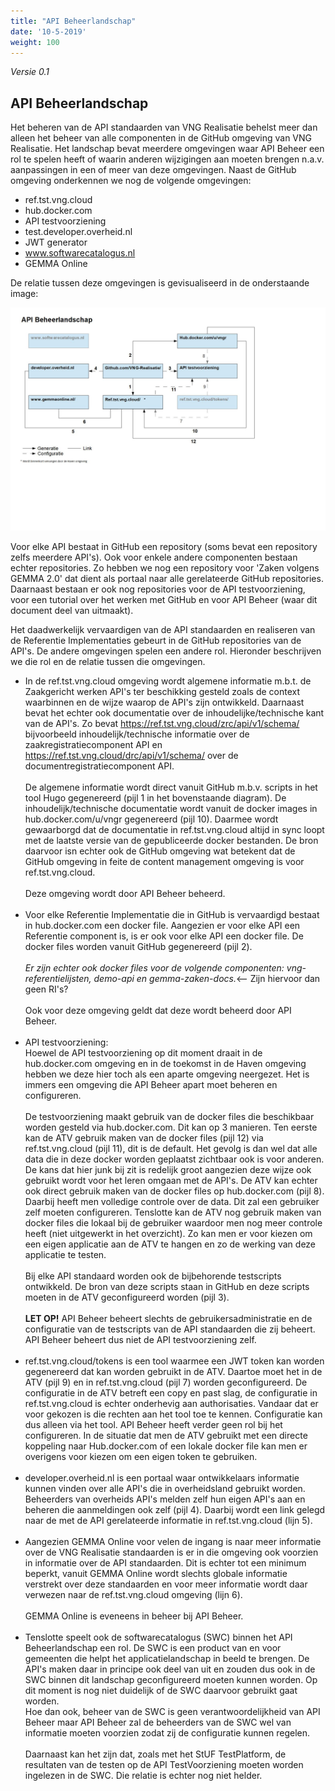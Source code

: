 ```yaml
---
title: "API Beheerlandschap"
date: '10-5-2019'
weight: 100
---
```


*Versie 0.1*

## API Beheerlandschap

Het beheren van de API standaarden van VNG Realisatie behelst meer dan alleen het beheer van alle componenten in de GitHub omgeving van VNG Realisatie. Het landschap bevat meerdere omgevingen waar API Beheer een rol te spelen heeft of waarin anderen wijzigingen aan moeten brengen n.a.v. aanpassingen in een of meer van deze omgevingen. Naast de GitHub omgeving onderkennen we nog de volgende omgevingen:

- ref.tst.vng.cloud
- hub.docker.com
- API testvoorziening
- test.developer.overheid.nl
- JWT generator
- www.softwarecatalogus.nl
- GEMMA Online

De relatie tussen deze omgevingen is gevisualiseerd in de onderstaande image:

![API Beheerlandschap](https://github.com/VNG-Realisatie/api-beheer/blob/master/API%20Beheerlandschap.jpg)

Voor elke API bestaat in GitHub een repository (soms bevat een repository zelfs meerdere API's). Ook voor enkele andere componenten bestaan echter repositories. Zo hebben we nog een repository voor 'Zaken volgens GEMMA 2.0' dat dient als portaal naar alle gerelateerde GitHub repositories.
Daarnaast bestaan er ook nog repositories voor de API testvoorziening, voor een tutorial over het werken met GitHub en voor API Beheer (waar dit document deel van uitmaakt).

Het daadwerkelijk vervaardigen van de API standaarden en realiseren van de Referentie Implementaties gebeurt in de GitHub repositories van de API's. De andere omgevingen spelen een andere rol. Hieronder beschrijven we die rol en de relatie tussen die omgevingen.
* In de ref.tst.vng.cloud omgeving wordt algemene informatie m.b.t. de Zaakgericht werken API's ter beschikking gesteld zoals de context waarbinnen en de wijze waarop de API's zijn ontwikkeld. Daarnaast bevat het echter ook documentatie over de inhoudelijke/technische kant van de API's. Zo bevat 
https://ref.tst.vng.cloud/zrc/api/v1/schema/ bijvoorbeeld inhoudelijk/technische informatie over de zaakregistratiecomponent API en https://ref.tst.vng.cloud/drc/api/v1/schema/ over de documentregistratiecomponent API.<br/><br/>De algemene informatie wordt direct vanuit GitHub m.b.v. scripts in het tool Hugo gegenereerd (pijl 1 in het bovenstaande diagram). 
De inhoudelijk/technische documentatie wordt vanuit de docker images in hub.docker.com/u/vngr gegenereerd (pijl 10). Daarmee wordt gewaarborgd dat de documentatie in ref.tst.vng.cloud altijd in sync loopt met de laatste versie van de gepubliceerde docker bestanden. De bron daarvoor isn echter ook de GitHub omgeving wat betekent dat de GitHub omgeving in feite de content management omgeving is voor ref.tst.vng.cloud.<br/><br/>Deze omgeving wordt door API Beheer beheerd.<br/><br/>
* Voor elke Referentie Implementatie die in GitHub is vervaardigd bestaat in hub.docker.com een docker file. Aangezien er voor elke API een Referentie component is, is er ook voor elke API een docker file. De docker files worden vanuit GitHub gegenereerd (pijl 2).<br/><br/>_Er zijn echter ook docker files voor de volgende componenten: vng-referentielijsten, demo-api en  gemma-zaken-docs._<-- Zijn hiervoor dan geen RI's?<br/><br/>Ook voor deze omgeving geldt dat deze wordt beheerd door API Beheer.<br/><br/>
* API testvoorziening:<br/> 
Hoewel de API testvoorziening op dit moment draait in de hub.docker.com omgeving en in de toekomst in de Haven omgeving hebben we deze hier toch als een aparte omgeving neergezet. Het is immers een omgeving die API Beheer apart moet beheren en configureren.<br/><br/>
De testvoorziening maakt gebruik van de docker files die beschikbaar worden gesteld via hub.docker.com. Dit kan op 3 manieren. Ten eerste kan de ATV gebruik maken van de docker files (pijl 12) via ref.tst.vng.cloud (pijl 11), dit is de default. Het gevolg is dan wel dat alle data die in deze docker worden geplaatst zichtbaar ook is voor anderen. De kans dat hier junk bij zit is redelijk groot aangezien deze wijze ook gebruikt wordt voor het leren omgaan met de API's. De ATV kan echter ook direct gebruik maken van de docker files op hub.docker.com (pijl 8). Daarbij heeft men volledige controle over de data. Dit zal een gebruiker zelf moeten configureren. Tenslotte kan de ATV nog gebruik maken van docker files die lokaal bij de gebruiker waardoor men nog meer controle heeft (niet uitgewerkt in het overzicht). Zo kan men er voor kiezen om een eigen applicatie aan de ATV te hangen en zo de werking van deze applicatie te testen.<br/><br/>
Bij elke API standaard worden ook de bijbehorende testscripts ontwikkeld. De bron van deze scripts staan in GitHub en deze scripts moeten in de ATV geconfigureerd worden (pijl 3).<br/><br/>
**LET OP!** API Beheer beheert slechts de gebruikersadministratie en de configuratie van de testscripts van de API standaarden die zij beheert. API Beheer beheert dus niet de API testvoorziening zelf.<br/><br/>
* ref.tst.vng.cloud/tokens is een tool waarmee een JWT token kan worden gegenereerd dat kan worden gebruikt in de ATV. Daartoe moet het in de ATV (pijl 9) en in ref.tst.vng.cloud (pijl 7) worden geconfigureerd. De configuratie in de ATV betreft een copy en past slag, de configuratie in ref.tst.vng.cloud is echter onderhevig aan authorisaties. Vandaar dat er voor gekozen is die rechten aan het tool toe te kennen. Configuratie kan dus alleen via het tool. API Beheer heeft verder geen rol bij het configureren. In de situatie dat men de ATV gebruikt met een directe koppeling naar Hub.docker.com of een lokale docker file kan men er overigens voor kiezen om een eigen token te gebruiken.<br/><br/>
* developer.overheid.nl is een portaal waar ontwikkelaars informatie kunnen vinden over alle API's die in overheidsland gebruikt worden. Beheerders van overheids API's melden zelf hun eigen API's aan en beheren die aanmeldingen ook zelf (pijl 4). Daarbij wordt een link gelegd naar de met de API gerelateerde informatie in ref.tst.vng.cloud (lijn 5).<br/><br/>
* Aangezien GEMMA Online voor velen de ingang is naar meer informatie over de VNG Realisatie standaarden is er in die omgeving ook voorzien in informatie over de API standaarden. Dit is echter tot een minimum beperkt, vanuit GEMMA Online wordt slechts globale informatie verstrekt over deze standaarden en voor meer informatie wordt daar verwezen naar de ref.tst.vng.cloud omgeving (lijn 6).<br/><br/>GEMMA Online is eveneens in beheer bij API Beheer.<br/><br/>
* Tenslotte speelt ook de softwarecatalogus (SWC) binnen het API Beheerlandschap een rol. De SWC is een product van en voor gemeenten die helpt het applicatielandschap in beeld te brengen. De API's maken daar in principe ook deel van uit en zouden dus ook in de SWC binnen dit landschap geconfigureerd moeten kunnen worden. Op dit moment is nog niet duidelijk of de SWC daarvoor gebruikt gaat worden.<br/>Hoe dan ook, beheer van de SWC is geen verantwoordelijkheid van API Beheer maar API Beheer zal de beheerders van de SWC wel van informatie moeten voorzien zodat zij de configuratie kunnen regelen.<br/><br/>Daarnaast kan het zijn dat, zoals met het StUF TestPlatform, de resultaten van de testen op de API TestVoorziening moeten worden ingelezen in de SWC. Die relatie is echter nog niet helder.
